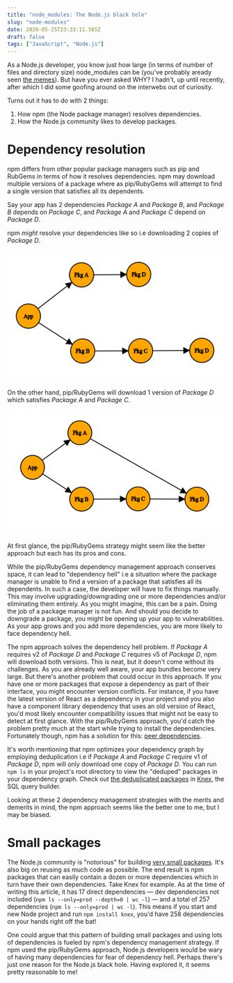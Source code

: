 ```yaml
---
title: "node_modules: The Node.js black hole"
slug: "node-modules"
date: 2020-05-25T23:33:11.565Z
draft: false
tags: ["JavaScript", "Node.js"]
---
```


As a Node.js developer, you know just how large (in terms of number of files and directory size) node_modules can be (you've probably aready seen [the memes](https://www.reddit.com/r/ProgrammerHumor/comments/6s0wov/heaviest_objects_in_the_universe/)). But have you ever asked WHY? I hadn't, up until recently, after which I did some goofing around on the interwebs out of curiosity.

Turns out it has to do with 2 things:

1. How npm (the Node package manager) resolves dependencies.
2. How the Node.js community likes to develop packages.

# Dependency resolution

npm differs from other popular package managers such as pip and RubGems in terms of how it resolves dependencies. npm may download multiple versions of a package where as pip/RubyGems will attempt to find a single version that satisfies all its dependents.

Say your app has 2 dependencies _Package A_ and _Package B_, and _Package B_ depends on _Package C_, and _Package A_ and _Package C_ depend on _Package D_.

npm _might_ resolve your dependencies like so i.e downloading 2 copies of _Package D_.

![](/images/nde-mdls/npm-dep-graph.png)

On the other hand, pip/RubyGems will download 1 version of _Package D_ which satisfies _Package A_ and _Package C_.

![](/images/nde-mdls/pip-rubygems-dep-graph.png)

At first glance, the pip/RubyGems strategy might seem like the better approach but each has its pros and cons.

While the pip/RubyGems dependency management approach conserves space, it can lead to "dependency hell" i.e a situation where the package manager is unable to find a version of a package that satisfies all its dependents. In such a case, the developer will have to fix things manually. This may involve upgrading/downgrading one or more dependencies and/or eliminating them entirely. As you might imagine, this can be a pain. Doing the job of a package manager is not fun. And should you decide to downgrade a package, you might be opening up your app to vulnerabilities. As your app grows and you add more dependencies, you are more likely to face dependency hell.

The npm approach solves the dependency hell problem. If _Package A_ requires v2 of _Package D_ and _Package C_ requires v5 of _Package D_, npm will download both versions. This is neat, but it doesn't come without its challenges. As you are already well aware, your app bundles become very large. But there's another problem that could occur in this approach. If you have one or more packages that expose a dependency as part of their interface, you might encounter version conflicts. For instance, if you have the latest version of React as a dependency in your project and you also have a component library dependency that uses an old version of React, you'd most likely encounter compatibility issues that might not be easy to detect at first glance. With the pip/RubyGems approach, you'd catch the problem pretty much at the start while trying to install the dependencies. Fortunately though, npm has a solution for this: [peer dependencies](https://nodejs.org/es/blog/npm/peer-dependencies/).

It's worth mentioning that npm optimizes your dependency graph by employing deduplication i.e if _Package A_ and _Package C_ require v1 of _Package D_, npm will only download one copy of _Package D_. You can run `npm ls` in your project's root directory to view the "deduped" packages in your dependency graph. Check out [the deduplicated packages](https://gist.github.com/nicholaskajoh/a4b068818b965b95f6eae3aa285e4fc3) in [Knex](https://www.npmjs.com/package/knex), the SQL query builder.

Looking at these 2 dependency management strategies with the merits and demerits in mind, the npm approach seems like the better one to me, but I may be biased.

# Small packages
The Node.js community is "notorious" for building [very small packages](https://www.npmjs.com/~sindresorhus). It's also big on reusing as much code as possible. The end result is npm packages that can easily contain a dozen or more dependencies which in turn have their own dependencies. Take Knex for example. As at the time of writing this article, it has 17 direct dependencies — dev dependencies not included (`npm ls --only=prod --depth=0 | wc -l`) — and a total of 257 dependencies (`npm ls --only=prod | wc -l`). This means if you start and new Node project and run `npm install knex`, you'd have 258 dependencies on your hands right off the bat!

One could argue that this pattern of building small packages and using lots of dependencies is fueled by npm's dependency management strategy. If npm used the pip/RubyGems approach, Node.js developers would be wary of having many dependencies for fear of dependency hell. Perhaps there's just one reason for the Node.js black hole. Having explored it, it seems pretty reasonable to me!
